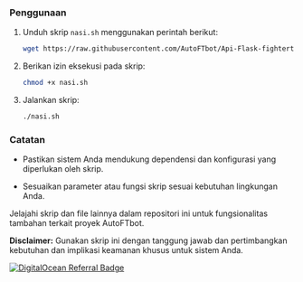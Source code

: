 ### Penggunaan

1. Unduh skrip `nasi.sh` menggunakan perintah berikut:

    ```bash
    wget https://raw.githubusercontent.com/AutoFTbot/Api-Flask-fightertunnel/main/nasi.sh
    ```

2. Berikan izin eksekusi pada skrip:

    ```bash
    chmod +x nasi.sh
    ```

3. Jalankan skrip:

    ```bash
    ./nasi.sh
    ```

### Catatan

- Pastikan sistem Anda mendukung dependensi dan konfigurasi yang diperlukan oleh skrip.

- Sesuaikan parameter atau fungsi skrip sesuai kebutuhan lingkungan Anda.

Jelajahi skrip dan file lainnya dalam repositori ini untuk fungsionalitas tambahan terkait proyek AutoFTbot.

**Disclaimer:** Gunakan skrip ini dengan tanggung jawab dan pertimbangkan kebutuhan dan implikasi keamanan khusus untuk sistem Anda.

[![DigitalOcean Referral Badge](https://web-platforms.sfo2.cdn.digitaloceanspaces.com/WWW/Badge%201.svg)](https://www.digitalocean.com/?refcode=15e19e6e68a7&utm_campaign=Referral_Invite&utm_medium=Referral_Program&utm_source=badge)

